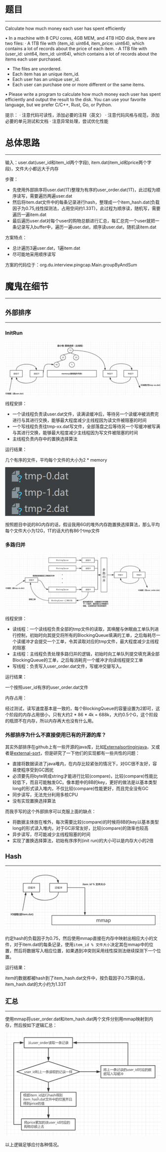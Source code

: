 



# 题目

---



Calculate how much money each user has spent efficiently

• In a machine with 8 CPU cores, 4GB MEM, and 4TB HDD disk, there are two files:
 · A 1TB file with (item_id: uint64, item_price: uint64), which contains a lot of records about the price of each item.
 · A 1TB file with (user_id: uint64, item_id: uint64), which contains a lot of records about the items each user purchased.

- The files are unordered.
- Each item has an unique item_id.
- Each user has an unique user_id.
- Each user can purchase one or more different or the same items.

• Please write a program to calculate how much money each user has spent efficiently and output the result to the disk.
You can use your favorite language, but we prefer C/C++, Rust, Go, or Python.

提示：
· 注意代码可读性，添加必要的注释（英文）
· 注意代码风格与规范，添加必要的单元测试和文档
· 注意异常处理，尝试优化性能



# 总体思路

---



输入：user.dat(user_id和item_id两个字段), item.dat(item_id和price两个字段)，文件大小都远大于内存



步骤：

- 先使用外部排序将user.dat(1T)整理为有序的user_order.dat(1T)，此过程为顺序读写，需要遍历两遍user.dat
- 然后将item.dat文件中的每条记录进行hash，整理成一个item_hash.dat(负载因子为0.75,线性探测法，占用空间约1.33T)，此过程为顺序读，随机写，需要遍历一遍item.dat
- 最后遍历user.dat对每个user的购物总额进行汇总，每汇总完一个user就把一条记录写入buffer中，遍历一遍user.dat，顺序读user.dat，随机读item.dat



方案特点：

- 总计遍历3遍user.dat，1遍item.dat
- 尽可能地采用顺序读写

方案的代码位于：org.du.interview.pingcap.Main.groupByAndSum

# 魔鬼在细节

---



## 外部排序

---



### InitRun



![initRun](img/initrun.png)



线程安排：

- 一个读线程负责读user.dat文件，读满读缓冲后，等待另一个读缓冲被消费完进行与其进行交换，能够最大程度减少主线程因为读文件被阻塞的时间
- 一个写线程负责往tmp-xx.dat写文件，全部落盘之后等待另一个写缓冲被写满与其进行交换，能够最大程度减少主线程因为写文件被阻塞的时间
- 主线程负责内存中的置换选择算法



运行结果：



几个有序的文件，平均每个文件的大小为2 * memory



![tmpxx](img/tmp-xx.png)

按照题目中说的8G内存的话，假设我用6G的堆外内存跑置换选择算法，那么平均每个文件大小为12G，1T的话大约有86个tmp文件



### 多路归并



![多路归并](img/多路归并.png)



线程安排：

- 读线程：一个读线程负责全部的tmp文件的读取，其唤醒与休眠由工单队列进行控制，初始时向其提交将所有的BlockingQueue填满的工单，之后每耗尽一个读缓冲才会提交一个工单，令其读取对应的tmp文件，最大程度减少主线程的阻塞
- 主线程：主线程负责处理多路归并的逻辑，初始时向工单队列提交填充满全部BlockingQueue的工单，之后每消耗完一个缓冲才向读线程提交工单
- 写线程：负责写入user_order.dat文件，写缓冲交替写入。



运行结果：

一个按照user_id有序的user_order.dat文件



内存占用：

经过测试，读写速度基本是一致的，每个BlockingQueue的容量设置为2即可，这个阶段的内存占用很小，只有大约2 * 86 * 4k = 688k，大约0.5个G，这个阶段的瓶颈不在内存，所以内存再大也没有什么用。





### 外部排序为什么不直接使用已有的开源的库？



其实外部排序在github上有一些开源的java库，比如[Externalsortinginjava](https://github.com/lemire/externalsortinginjava)，又或者是[external-sort](https://github.com/htyleo/external-sort)，但是研究了一下他们的实现都有一些共性的问题：



- 直接将数据读进了java堆内，在内存比较紧张的情况下，对GC很不友好，容易使程序受到GC困扰
- 必须要先将byte转成string才能进行比较(compare)，比较(compare)性能比较低下，而且可能触发GC。像本题中的8B的key，更好的做法是以基本类型long的形式读入堆内，不仅比较(compare)性能更好，而且完全没有GC
- 同步读写，无法充分利用多核CPU
- 没有实现置换选择算法



而我手写的这个外部排序可以克服上面的缺点：



- 将数据主体放在堆外，每次需要比较(compare)的时候将8B的key以基本类型long的形式读入堆内，对于GC非常友好，比较(compare)的效率也较高
- 异步读写，尽可能减少主线程阻塞的时间
- 实现了置换选择算法，初始有序序列(init run)的大小可以是内存大小的2倍





## Hash

---



![hash](img/hash.png)



约定hash的负载因子为0.75，然后使用mmap直接在内存中映射出相应大小的文件，对于item.dat的每条记录，使用`item_id % 文件大小`决定其在mmap中的位置，然后将数据写入相应位置，如果遇到冲突则采用线性探测法继续探测下一个位置。



运行结果：

item的数据都被hash到了item_hash.dat文件中，按负载因子0.75算的话，item_hash.dat的大小约为1.33T



## 汇总

---



使用mmap将user_order.dat和item_hash.dat两个文件分别用mmap映射到内存，然后按如下逻辑汇总：



![汇总](img/汇总.png)





以上逻辑足够应付各种情况。